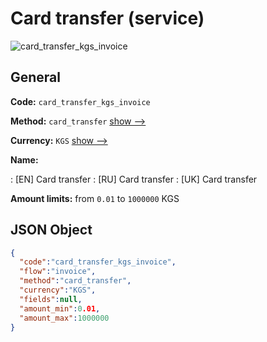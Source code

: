 
# Card transfer (service) 
![card_transfer_kgs_invoice](https://static.openfintech.io/payment_methods/card_transfer_kgs_invoice/logo.svg?w=400&c=v0.59.26#w200)  

## General 
 
**Code:** `card_transfer_kgs_invoice` 
 
**Method:** `card_transfer` 
 [show -->](/payment-methods/card_transfer/) 
 
**Currency:** `KGS` [show -->](/currencies/KGS/) 
 
**Name:** 
 
:	[EN] Card transfer 
:	[RU] Card transfer 
:	[UK] Card transfer 
 
**Amount limits:** from `0.01` to `1000000` KGS 

## JSON Object 

```json
{
  "code":"card_transfer_kgs_invoice",
  "flow":"invoice",
  "method":"card_transfer",
  "currency":"KGS",
  "fields":null,
  "amount_min":0.01,
  "amount_max":1000000
}
```  
